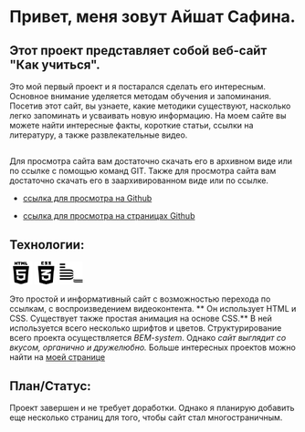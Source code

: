 # Привет, меня зовут Айшат Сафина.

## Этот проект представляет собой веб-сайт **"Как учиться"**.

Это мой первый проект и я постарался сделать его интересным. Основное внимание уделяется методам обучения и запоминания. Посетив этот сайт, вы узнаете, какие методики существуют, насколько легко запоминать и усваивать новую информацию. На моем сайте вы можете найти интересные факты, короткие статьи, ссылки на литературу, а также развлекательные видео.

##

Для просмотра сайта вам достаточно скачать его в архивном виде или по ссылке с помощью команд GIT.
Также для просмотра сайта вам достаточно скачать его в заархивированном виде или по ссылке.

- [ссылка для просмотра на Github](https://github.com/homo-errantium/how_to_study)

- [ссылка для просмотра на страницах Github](https://homo-errantium.github.io/how_to_study/)

## Технологии:

<img src="./images/html5.png"
alt="HTML icon" width="40" height="40"/>
<img src="./images/css3.png"
alt="CSS icon" width="40" height="40"/>
<img src="./images/bem.png"
alt="BEM icon" width="40" height="40"/>

Это простой и информативный сайт с возможностью перехода по ссылкам, с воспроизведением видеоконтента. ** Он использует HTML и CSS. Существует также простая анимация на основе CSS.** В ней используется всего несколько шрифтов и цветов. Структурирование всего проекта осуществляется _BEM-system_. Однако _сайт выглядит со вкусом, органично и дружелюбно._ Больше интересных проектов можно найти на [моей странице](https://github.com/homo-errantium/)

## План/Статус:

Проект завершен и не требует доработки. Однако я планирую добавить еще несколько страниц для того, чтобы сайт стал многостраничным.
